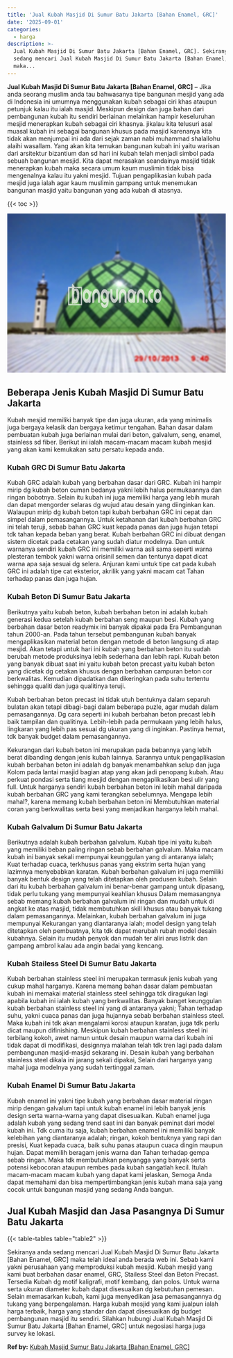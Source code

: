 ```yaml
---
title: 'Jual Kubah Masjid Di Sumur Batu Jakarta [Bahan Enamel, GRC]'
date: '2025-09-01'
categories:
  - harga
description: >-
  Jual Kubah Masjid Di Sumur Batu Jakarta [Bahan Enamel, GRC]. Sekiranya anda
  sedang mencari Jual Kubah Masjid Di Sumur Batu Jakarta [Bahan Enamel, GRC]
  maka...
---
```


**Jual Kubah Masjid Di Sumur Batu Jakarta \[Bahan Enamel, GRC\]** – Jika anda seorang muslim anda tau bahwasanya tipe bangunan mesjid yang ada di Indonesia ini umumnya menggunakan kubah sebagai ciri khas ataupun petunjuk kalau itu ialah masjid. Meskipun design dan juga bahan dari pembangunan kubah itu sendiri berlainan melainkan hampir keseluruhan mesjid menerapkan kubah sebagai ciri khasnya. jikalau kita telusuri asal muasal kubah ini sebagai bangunan khusus pada masjid karenanya kita tidak akan menjumpai ini ada dari sejak zaman nabi muhammad shalallohu alaihi wasallam. Yang akan kita temukan bangunan kubah ini yaitu warisan dari arsitektur bizantium dan sd hari ini kubah telah menjadi simbol pada sebuah bangunan mesjid. Kita dapat merasakan seandainya masjid tidak menerapkan kubah maka secara umum kaum muslimin tidak bisa mengenalnya kalau itu yakni mesjid. Tujuan pengaplikasian kubah pada mesjid juga ialah agar kaum muslimin gampang untuk menemukan bangunan masjid yaitu bangunan yang ada kubah di atasnya.

{{< toc >}}

![Jual Kubah Masjid Di Sumur Batu Jakarta [Bahan Enamel, GRC]](/images/jual-kubah-masjid-29.png)

## Beberapa Jenis Kubah Masjid Di Sumur Batu Jakarta

Kubah mesjid memiliki banyak tipe dan juga ukuran, ada yang minimalis juga bergaya kelasik dan bergaya ketimur tengahan. Bahan dasar dalam pembuatan kubah juga berlainan mulai dari beton, galvalum, seng, enamel, stainless sd fiber. Berikut ini ialah macam-macam macam kubah mesjid yang akan kami kemukakan satu persatu kepada anda.

### Kubah GRC Di Sumur Batu Jakarta

Kubah GRC adalah kubah yang berbahan dasar dari GRC. Kubah ini hampir mirip dg kubah beton cuman bedanya yakni lebih halus permukaannya dan ringan bobotnya. Selain itu kubah ini juga memiliki harga yang lebih murah dan dapat mengorder selaras dg wujud atau desain yang diinginkan kan. Walaupun mirip dg kubah beton tapi kubah berbahan GRC ini cepat dan simpel dalam pemasangannya. Untuk ketahanan dari kubah berbahan GRC ini telah teruji, sebab bahan GRC kuat kepada panas dan juga hujan tetapi tdk tahan kepada beban yang berat. Kubah berbahan GRC ini dibuat dengan sistem dicetak pada cetakan yang sudah diatur modelnya. Dan untuk warnanya sendiri kubah GRC ini memiliki warna asli sama seperti warna plesteran tembok yakni warna orisinil semen dan tentunya dapat dicat warna apa saja sesuai dg selera. Anjuran kami untuk tipe cat pada kubah GRC ini adalah tipe cat eksterior, akrilik yang yakni macam cat Tahan terhadap panas dan juga hujan.

### Kubah Beton Di Sumur Batu Jakarta

Berikutnya yaitu kubah beton, kubah berbahan beton ini adalah kubah generasi kedua setelah kubah berbahan seng maupun besi. Kubah yang berbahan dasar beton readymix ini banyak dipakai pada Era Pembangunan tahun 2000-an. Pada tahun tersebut pembangunan kubah banyak mengaplikasikan material beton dengan metode di beton langsung di atap mesjid. Akan tetapi untuk hari ini kubah yang berbahan beton itu sudah berubah metode produksinya lebih sederhana dan lebih rapi. Kubah beton yang banyak dibuat saat ini yaitu kubah beton precast yaitu kubah beton yang dicetak dg cetakan khusus dengan berbahan campuran beton cor berkwalitas. Kemudian dipadatkan dan dikeringkan pada suhu tertentu sehingga qualiti dan juga qualitinya teruji.

Kubah berbahan beton precast ini tidak utuh bentuknya dalam separuh bulatan akan tetapi dibagi-bagi dalam beberapa puzle, agar mudah dalam pemasangannya. Dg cara seperti ini kubah berbahan beton precast lebih baik tampilan dan qualitinya. Lebih-lebih pada permukaan yang lebih halus, lingkaran yang lebih pas sesuai dg ukuran yang di inginkan. Pastinya hemat, tdk banyak budget dalam pemasangannya.

Kekurangan dari kubah beton ini merupakan pada bebannya yang lebih berat dibanding dengan jenis kubah lainnya. Sarannya untuk pengaplikasian kubah berbahan beton ini adalah dg banyak menambahkan selup dan juga Kolom pada lantai masjid bagian atap yang akan jadi penopang kubah. Atau perkuat pondasi serta tiang mesjid dengan mengaplikasikan besi ulir yang full. Untuk harganya sendiri kubah berbahan beton ini lebih mahal daripada kubah berbahan GRC yang kami terangkan sebelumnya. Mengapa lebih mahal?, karena memang kubah berbahan beton ini Membutuhkan material coran yang berkwalitas serta besi yang menjadikan harganya lebih mahal.

### Kubah Galvalum Di Sumur Batu Jakarta

Berikutnya adalah kubah berbahan galvalum. Kubah tipe ini yaitu kubah yang memiliki beban paling ringan sebab berbahan galvalum. Maka macam kubah ini banyak sekali mempunyai keunggulan yang di antaranya ialah; Kuat terhadap cuaca, terkhusus panas yang ekstrim serta hujan yang lazimnya menyebabkan karatan. Kubah berbahan galvalum ini juga memiliki banyak bentuk design yang telah ditetapkan oleh produsen kubah. Selain dari itu kubah berbahan galvalum ini benar-benar gampang untuk dipasang, tidak perlu tukang yang mempunyai keahlian khusus Dalam memasangnya sebab memang kubah berbahan galvalum ini ringan dan mudah untuk di angkat ke atas masjid, tidak membutuhkan skill khusus atau banyak tukang dalam pemasangannya. Melainkan, kubah berbahan galvalum ini juga mempunyai Kekurangan yang diantaranya ialah; model design yang telah ditetapkan oleh pembuatnya, kita tdk dapat merubah rubah model desain kubahnya. Selain itu mudah penyok dan mudah ter aliri arus listrik dan gampang ambrol kalau ada angin badai yang kencang.

### Kubah Stailess Steel Di Sumur Batu Jakarta

Kubah berbahan stainless steel ini merupakan termasuk jenis kubah yang cukup mahal harganya. Karena memang bahan dasar dalam pembuatan kubah ini memakai material stainless steel sehingga tdk diragukan lagi apabila kubah ini ialah kubah yang berkwalitas. Banyak banget keunggulan kubah berbahan stainless steel ini yang di antaranya yakni; Tahan terhadap suhu, yakni cuaca panas dan juga hujannya sebab berbahan stainless steel. Maka kubah ini tdk akan mengalami korosi ataupun karatan, juga tdk perlu dicat maupun difinishing. Meskipun kubah berbahan stainless steel ini terbilang kokoh, awet namun untuk desain maupun warna dari kubah ini tidak dapat di modifikasi, designnya malahan telah tdk tren lagi pada dalam pembangunan masjid-masjid sekarang ini. Desain kubah yang berbahan stainless steel dikala ini jarang sekali dipakai, Selain dari harganya yang mahal juga modelnya yang sudah tertinggal zaman.

### Kubah Enamel Di Sumur Batu Jakarta

Kubah enamel ini yakni tipe kubah yang berbahan dasar material ringan mirip dengan galvalum tapi untuk kubah enamel ini lebih banyak jenis design serta warna-warna yang dapat disesuaikan. Kubah enamel juga adalah kubah yang sedang trend saat ini dan banyak peminat dari model kubah ini. Tdk cuma itu saja, kubah berbahan enamel ini memiliki banyak kelebihan yang diantaranya adalah; ringan, kokoh bentuknya yang rapi dan presisi, Kuat kepada cuaca, baik suhu panas ataupun cuaca dingin maupun hujan. Dapat memilih beragam jenis warna dan Tahan terhadap gempa sebab ringan. Maka tdk membutuhkan penyangga yang banyak serta potensi kebocoran ataupun rembes pada kubah sangatlah kecil. Itulah macam-macam macam kubah yang dapat kami jelaskan, Semoga Anda dapat memahami dan bisa mempertimbangkan jenis kubah mana saja yang cocok untuk bangunan masjid yang sedang Anda bangun.

## Jual Kubah Masjid dan Jasa Pasangnya Di Sumur Batu Jakarta

{{< table-tables table="table2" >}}

Sekiranya anda sedang mencari Jual Kubah Masjid Di Sumur Batu Jakarta \[Bahan Enamel, GRC\] maka telah ideal anda berada web ini. Sebab kami yakni perusahaan yang memproduksi kubah mesjid. Kubah mesjid yang kami buat berbahan dasar enamel, GRC, Stailess Steel dan Beton Precast. Tersedia Kubah dg motif kaligrafi, motif kembang, dan polos. Untuk warna serta ukuran diameter kubah dapat disesuaikan dg kebutuhan pemesan. Selain memasarkan kubah, kami juga menyedikan jasa pemasangannya dg tukang yang berpengalaman. Harga kubah mesjid yang kami jualpun ialah harga terbaik, harga yang standar dan dapat disesuaikan dg budget pembangunan masjid itu sendiri. Silahkan hubungi Jual Kubah Masjid Di Sumur Batu Jakarta \[Bahan Enamel, GRC\] untuk negosiasi harga juga survey ke lokasi.

**Ref by:** [Kubah Masjid Sumur Batu Jakarta [Bahan Enamel, GRC]](https://id.wikipedia.org/wiki/Kubah)
